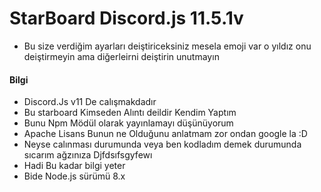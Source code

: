 # StarBoard Discord.js 11.5.1v


- Bu size verdiğim ayarları deiştiriceksiniz mesela emoji var o yıldız onu deiştirmeyin ama diğerleirni deiştirin unutmayın



#### Bilgi
- Discord.Js v11 De calışmakdadır
- Bu starboard Kimseden Alıntı deildir Kendim Yaptım
- Bunu Npm Mödül olarak yayınlamayı düşünüyorum
- Apache Lisans Bunun ne Olduğunu anlatmam zor ondan google la :D
- Neyse calınması durumunda veya ben kodladım demek durumunda sıcarım ağzınıza Djfdsıfsgyfewı
- Hadi Bu kadar bilgi yeter
- Bide Node.js sürümü 8.x
